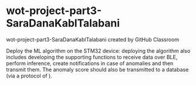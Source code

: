 # wot-project-part3-SaraDanaKablTalabani
wot-project-part3-SaraDanaKablTalabani created by GitHub Classroom

Deploy the ML algorithm on the STM32 device: deploying the algorithm also includes developing the supporting
functions to receive data over BLE, perform inference, create notifications in case of anomalies and then
transmit them. The anomaly score should also be transmitted to a database (via a protocol of ).
